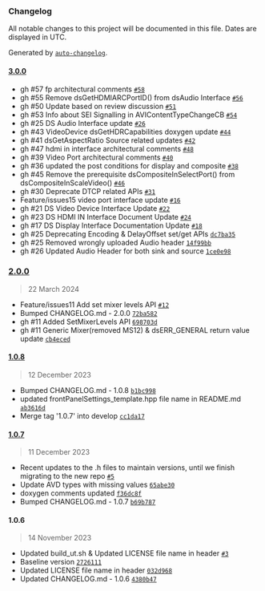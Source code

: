 ### Changelog

All notable changes to this project will be documented in this file. Dates are displayed in UTC.

Generated by [`auto-changelog`](https://github.com/CookPete/auto-changelog).

#### [3.0.0](https://github.com/rdkcentral/rdk-halif-device_settings/compare/2.0.0...3.0.0)

- gh #57 fp architectural comments [`#58`](https://github.com/rdkcentral/rdk-halif-device_settings/pull/58)
- gh #55 Remove dsGetHDMIARCPortID() from dsAudio Interface [`#56`](https://github.com/rdkcentral/rdk-halif-device_settings/pull/56)
- gh #50 Update based on review discussion [`#51`](https://github.com/rdkcentral/rdk-halif-device_settings/pull/51)
- gh #53 Info about SEI Signalling in AVIContentTypeChangeCB [`#54`](https://github.com/rdkcentral/rdk-halif-device_settings/pull/54)
- gh #25 DS Audio Interface update [`#26`](https://github.com/rdkcentral/rdk-halif-device_settings/pull/26)
- gh #43 VideoDevice dsGetHDRCapabilities doxygen update [`#44`](https://github.com/rdkcentral/rdk-halif-device_settings/pull/44)
- gh #41 dsGetAspectRatio Source related updates [`#42`](https://github.com/rdkcentral/rdk-halif-device_settings/pull/42)
- gh #47 hdmi in interface architectural comments [`#48`](https://github.com/rdkcentral/rdk-halif-device_settings/pull/48)
- gh #39 Video Port architectural comments [`#40`](https://github.com/rdkcentral/rdk-halif-device_settings/pull/40)
- gh #36 updated the post conditions for display and composite  [`#38`](https://github.com/rdkcentral/rdk-halif-device_settings/pull/38)
- gh #45 Remove the prerequisite dsCompositeInSelectPort() from dsCompositeInScaleVideo() [`#46`](https://github.com/rdkcentral/rdk-halif-device_settings/pull/46)
- gh #30 Deprecate DTCP related APIs [`#31`](https://github.com/rdkcentral/rdk-halif-device_settings/pull/31)
- Feature/issues15 video port interface update [`#16`](https://github.com/rdkcentral/rdk-halif-device_settings/pull/16)
- gh #21 DS Video Device Interface Update [`#22`](https://github.com/rdkcentral/rdk-halif-device_settings/pull/22)
- gh #23 DS HDMI IN Interface Document Update [`#24`](https://github.com/rdkcentral/rdk-halif-device_settings/pull/24)
- gh #17 DS Display Interface Documentation Update [`#18`](https://github.com/rdkcentral/rdk-halif-device_settings/pull/18)
- gh #25 Deprecating Encoding & DelayOffset set/get APIs [`dc7ba35`](https://github.com/rdkcentral/rdk-halif-device_settings/commit/dc7ba359caf0e96bb498f53258a03baad0277b34)
- gh #25 Removed wrongly uploaded Audio header [`14f99bb`](https://github.com/rdkcentral/rdk-halif-device_settings/commit/14f99bbd79f08fc85a65dd6f335905983fca29ba)
- gh #26 Updated Audio Header for both sink and source [`1ce0e98`](https://github.com/rdkcentral/rdk-halif-device_settings/commit/1ce0e9890a6a07c2a26e180ec3069a07079f0ab5)

### [2.0.0](https://github.com/rdkcentral/rdk-halif-device_settings/compare/1.0.8...2.0.0)

> 22 March 2024

- Feature/issues11 Add set mixer levels API [`#12`](https://github.com/rdkcentral/rdk-halif-device_settings/pull/12)
- Bumped CHANGELOG.md - 2.0.0 [`72ba582`](https://github.com/rdkcentral/rdk-halif-device_settings/commit/72ba5823a855ee52424bfb7bee5d8da920805529)
- gh #11 Added SetMixerLevels API [`698703d`](https://github.com/rdkcentral/rdk-halif-device_settings/commit/698703dc21e382cbc9f35e8289c4016a94b26b6e)
- gh #11 Generic Mixer(removed MS12) & dsERR_GENERAL return value update [`cb4eced`](https://github.com/rdkcentral/rdk-halif-device_settings/commit/cb4eced9d436962c27673722eee9b163446e035e)

#### [1.0.8](https://github.com/rdkcentral/rdk-halif-device_settings/compare/1.0.7...1.0.8)

> 12 December 2023

- Bumped CHANGELOG.md - 1.0.8 [`b1bc998`](https://github.com/rdkcentral/rdk-halif-device_settings/commit/b1bc998b02c7281ecaf659731ff9d39e1419f50d)
- updated frontPanelSettings_template.hpp file name in README.md [`ab3616d`](https://github.com/rdkcentral/rdk-halif-device_settings/commit/ab3616dd9541c83d1471212f4517bf3b661d79e4)
- Merge tag '1.0.7' into develop [`cc1da17`](https://github.com/rdkcentral/rdk-halif-device_settings/commit/cc1da17159ea7fea05843dd820df4a1bb39518d7)

#### [1.0.7](https://github.com/rdkcentral/rdk-halif-device_settings/compare/1.0.6...1.0.7)

> 11 December 2023

- Recent updates to the .h files to maintain versions, until we finish migrating to the new repo [`#5`](https://github.com/rdkcentral/rdk-halif-device_settings/pull/5)
- Update AVD types with missing values [`65abe30`](https://github.com/rdkcentral/rdk-halif-device_settings/commit/65abe30b4633b6b58e82eb31dcddf6f955705c74)
- doxygen comments updated [`f36dc8f`](https://github.com/rdkcentral/rdk-halif-device_settings/commit/f36dc8f814eb8ea3829c56a7dd556fa38e4e284f)
- Bumped CHANGELOG.md - 1.0.7 [`b69b787`](https://github.com/rdkcentral/rdk-halif-device_settings/commit/b69b78756a0fccf5e3cee06e1b57411d26ba460d)

#### 1.0.6

> 14 November 2023

- Updated build_ut.sh & Updated LICENSE file name in header [`#3`](https://github.com/rdkcentral/rdk-halif-device_settings/pull/3)
- Baseline version [`2726111`](https://github.com/rdkcentral/rdk-halif-device_settings/commit/27261113083fab2d23dd290472b9dc8ffa70f93d)
- Updated LICENSE file name in header [`032d968`](https://github.com/rdkcentral/rdk-halif-device_settings/commit/032d968ec150141155496763416d29c3c8fa5422)
- Updated CHANGELOG.md - 1.0.6 [`4380b47`](https://github.com/rdkcentral/rdk-halif-device_settings/commit/4380b477164dd715dfd05abc4646335e9b0f159f)
